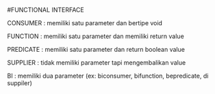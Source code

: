 #FUNCTIONAL INTERFACE

CONSUMER : memiliki satu parameter dan bertipe void

FUNCTION : memiliki satu parameter dan memiliki return value

PREDICATE : memiliki satu parameter dan return boolean value

SUPPLIER : tidak memiliki parameter tapi mengembalikan value


BI : memiliki dua parameter (ex: biconsumer, bifunction, bepredicate, di suppiler)
